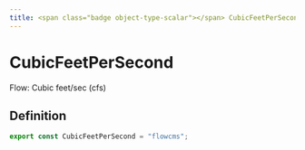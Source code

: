 ```yaml
---
title: <span class="badge object-type-scalar"></span> CubicFeetPerSecond
---
```

# <span class="badge object-type-scalar"></span> CubicFeetPerSecond

Flow: Cubic feet/sec (cfs)

## Definition

```typescript
export const CubicFeetPerSecond = "flowcms";

```
